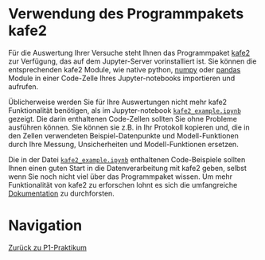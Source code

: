 # Verwendung des Programmpakets kafe2

Für die Auswertung Ihrer Versuche steht Ihnen das Programmpaket [kafe2](https://etpwww.etp.kit.edu/~quast/kafe2/htmldoc/) zur Verfügung, das auf dem Jupyter-Server vorinstalliert ist. Sie können die entsprechenden kafe2 Module, wie native python, [numpy](https://numpy.org/) oder [pandas](https://pandas.pydata.org/) Module in einer Code-Zelle Ihres Jupyter-notebooks importieren und aufrufen. 

Üblicherweise werden Sie für Ihre Auswertungen nicht mehr kafe2 Funktionalität benötigen, als im Jupyter-notebook [`kafe2_example.ipynb`](https://gitlab.kit.edu/kit/etp-lehre/p1-praktikum/students/-/blob/main/tools/kafe2_exampe.ipynb) gezeigt. Die darin enthaltenen Code-Zellen sollten Sie ohne Probleme ausführen können. Sie können sie z.B. in Ihr Protokoll kopieren und, die in den Zellen verwendeten Beispiel-Datenpunkte und Modell-Funktionen durch Ihre Messung, Unsicherheiten und Modell-Funktionen ersetzen. 

Die in der Datei [`kafe2_example.ipynb`](https://gitlab.kit.edu/kit/etp-lehre/p1-praktikum/students/-/blob/main/tools/kafe2_exampe.ipynb) enthaltenen Code-Beispiele sollten Ihnen einen guten Start in die Datenverarbeitung mit kafe2 geben, selbst wenn Sie noch nicht viel über das Programmpaket wissen. Um mehr Funktionalität von kafe2 zu erforschen lohnt es sich die umfangreiche [Dokumentation](https://etpwww.etp.kit.edu/~quast/kafe2/htmldoc/) zu durchforsten.  

# Navigation

[Zurück zu P1-Praktikum](https://gitlab.kit.edu/kit/etp-lehre/p1-praktikum/students)
